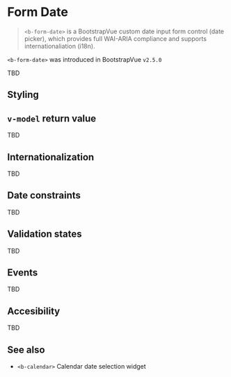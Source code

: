 # Form Date

> `<b-form-date>` is a BootstrapVue custom date input form control (date picker), which provides full
> WAI-ARIA compliance and supports internationaliation (i18n).

`<b-form-date>` was introduced in BootstrapVue `v2.5.0`

TBD


## Styling

## `v-model` return value

TBD

## Internationalization

TBD

## Date constraints

TBD

## Validation states

TBD

## Events

TBD

## Accesibility

TBD

## See also

- `<b-calendar>` Calendar date selection widget
